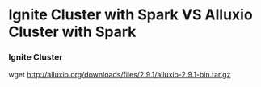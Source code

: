 # Ignite Cluster with Spark VS Alluxio Cluster with Spark

### Ignite Cluster
  wget http://alluxio.org/downloads/files/2.9.1/alluxio-2.9.1-bin.tar.gz 




